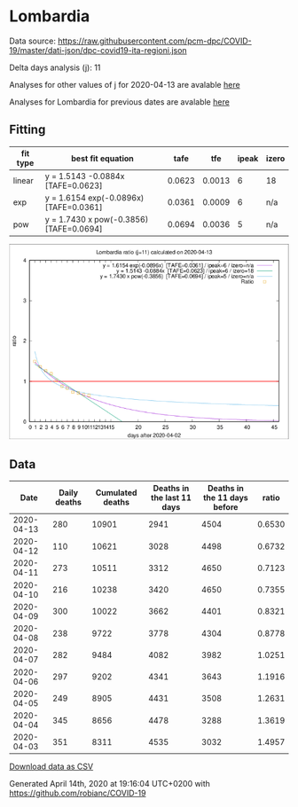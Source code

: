 # Lombardia

Data source: https://raw.githubusercontent.com/pcm-dpc/COVID-19/master/dati-json/dpc-covid19-ita-regioni.json

Delta days analysis (j): 11

Analyses for other values of j for 2020-04-13 are avalable [here](../2020-04-13/README.md)

Analyses for Lombardia for previous dates are avalable [here](../README.md)

## Fitting 
|fit type|best fit equation|tafe|tfe|ipeak|izero|
|-------|-----|--------|------|---|---|
|linear|y = 1.5143 -0.0884x  [TAFE=0.0623]|0.0623|0.0013|6|18|
|exp|y = 1.6154 exp(-0.0896x)  [TAFE=0.0361]|0.0361|0.0009|6|n/a|
|pow|y = 1.7430 x pow(-0.3856)  [TAFE=0.0694]|0.0694|0.0036|5|n/a|

![Plot](COVID-19_lombardia_j11_2020-04-13.png)

## Data
|Date|Daily deaths|Cumulated deaths|Deaths in the last 11 days|Deaths in the 11 days before|ratio|
|----|----------|-----------|-------|--------------------|-----|
|2020-04-13|280|10901|2941|4504|0.6530|
|2020-04-12|110|10621|3028|4498|0.6732|
|2020-04-11|273|10511|3312|4650|0.7123|
|2020-04-10|216|10238|3420|4650|0.7355|
|2020-04-09|300|10022|3662|4401|0.8321|
|2020-04-08|238|9722|3778|4304|0.8778|
|2020-04-07|282|9484|4082|3982|1.0251|
|2020-04-06|297|9202|4341|3643|1.1916|
|2020-04-05|249|8905|4431|3508|1.2631|
|2020-04-04|345|8656|4478|3288|1.3619|
|2020-04-03|351|8311|4535|3032|1.4957|

[Download data as CSV](COVID-19_lombardia_j11_2020-04-13.csv)

Generated April 14th, 2020 at 19:16:04 UTC+0200 with https://github.com/robianc/COVID-19
